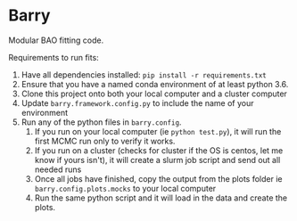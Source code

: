 # Barry

Modular BAO fitting code.

Requirements to run fits:

1. Have all dependencies installed: `pip install -r requirements.txt`
2. Ensure that you have a named conda environment of at least python 3.6.
3. Clone this project onto both your local computer and a cluster computer
4. Update `barry.framework.config.py` to include the name of your environment
5. Run any of the python files in `barry.config`.
    1. If you run on your local computer (ie `python test.py`), it will run the first MCMC run only to verify it works.
    2. If you run on a cluster (checks for cluster if the OS is centos, let me know if yours isn't), it will create a slurm job script and send out all needed runs
    3. Once all jobs have finished, copy the output from the plots folder ie `barry.config.plots.mocks` to your local computer
    4. Run the same python script and it will load in the data and create the plots.